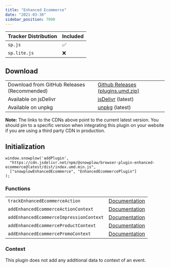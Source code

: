 ```yaml
---
title: "Enhanced Ecommerce"
date: "2021-03-30"
sidebar_position: 7000
---
```


| Tracker Distribution | Included |
| --- | --- |
| `sp.js` | ✅ |
| `sp.lite.js` | ❌ |

## Download

<table class="has-fixed-layout"><tbody><tr><td>Download from GitHub Releases (Recommended)</td><td><a href="https://github.com/snowplow/snowplow-javascript-tracker/releases" target="_blank" rel="noreferrer noopener">Github Releases (plugins.umd.zip)</a></td></tr><tr><td>Available on jsDelivr</td><td><a href="https://cdn.jsdelivr.net/npm/@snowplow/browser-plugin-enhanced-ecommerce@latest/dist/index.umd.min.js" target="_blank" rel="noreferrer noopener">jsDelivr</a> (latest)</td></tr><tr><td>Available on unpkg</td><td><a href="https://unpkg.com/@snowplow/browser-plugin-enhanced-ecommerce@latest/dist/index.umd.min.js" target="_blank" rel="noreferrer noopener">unpkg</a> (latest)</td></tr></tbody></table>

**Note:** The links to the CDNs above point to the current latest version. You should pin to a specific version when integrating this plugin on your website if you are using a third party CDN in production.

## Initialization

```
window.snowplow('addPlugin', 
  "https://cdn.jsdelivr.net/npm/@snowplow/browser-plugin-enhanced-ecommerce@latest/dist/index.umd.min.js",
  ["snowplowEnhancedEcommerce", "EnhancedEcommercePlugin"]
);
```

### Functions

<table class="has-fixed-layout"><tbody><tr><td><code>trackEnhancedEcommerceAction</code></td><td><a href="/docs/migrated/collecting-data/collecting-from-own-applications/javascript-trackers/javascript-tracker/javascript-tracker-v3/tracking-events/#trackEnhancedEcommerceAction">Documentation</a></td></tr><tr><td><code>addEnhancedEcommerceActionContext</code></td><td><a href="/docs/migrated/collecting-data/collecting-from-own-applications/javascript-trackers/javascript-tracker/javascript-tracker-v3/tracking-events/#addEnhancedEcommerceActionContext">Documentation</a></td></tr><tr><td><code>addEnhancedEcommerceImpressionContext</code></td><td><a href="/docs/migrated/collecting-data/collecting-from-own-applications/javascript-trackers/javascript-tracker/javascript-tracker-v3/tracking-events/#addEnhancedEcommerceImpressionContext">Documentation</a></td></tr><tr><td><code>addEnhancedEcommerceProductContext</code></td><td><a href="/docs/migrated/collecting-data/collecting-from-own-applications/javascript-trackers/javascript-tracker/javascript-tracker-v3/tracking-events/#addEnhancedEcommerceProductContext">Documentation</a></td></tr><tr><td><code>addEnhancedEcommercePromoContext</code></td><td><a href="/docs/migrated/collecting-data/collecting-from-own-applications/javascript-trackers/javascript-tracker/javascript-tracker-v3/tracking-events/#addEnhancedEcommercePromoContext">Documentation</a></td></tr></tbody></table>

### Context

This plugin does not add any additional data to context of an event.
